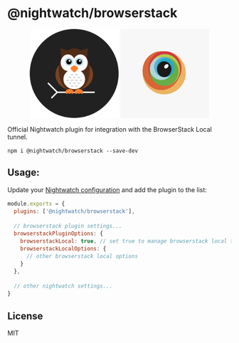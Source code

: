 # @nightwatch/browserstack

<p align=center>
  <img alt="Nightwatch.js Logo" src=".github/assets/nightwatch-logo.png" width=200 />
  <img src=".github/assets/browserstack-square.jpeg" width=200> 
</p>


Official Nightwatch plugin for integration with the BrowserStack Local tunnel.

```
npm i @nightwatch/browserstack --save-dev
```

## Usage:

Update your [Nightwatch configuration](https://nightwatchjs.org/guide/configuration/overview.html) and add the plugin to the list:

```js
module.exports = {
  plugins: ['@nightwatch/browserstack'],
  
  // browserstack plugin settings...
  browserstackPluginOptions: {
    browserstackLocal: true, // set true to manage browserstack local tunnel. Defaults to false.
    browserstackLocalOptions: {
      // other browserstack local options
    }
  },

  // other nightwatch settings...
}
```
## License
MIT
